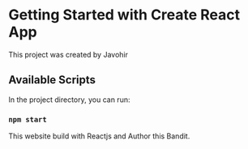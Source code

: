 # Getting Started with Create React App

This project was created by Javohir

## Available Scripts

In the project directory, you can run:

### `npm start`

This website build with Reactjs and Author this Bandit.
